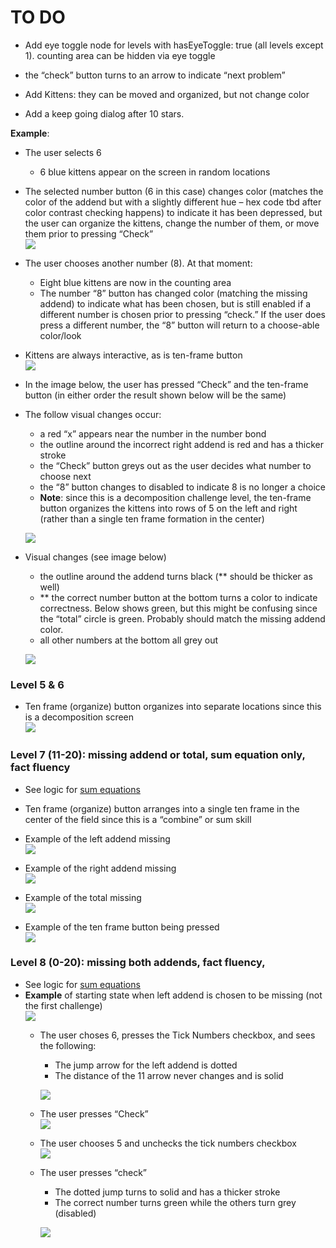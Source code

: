 # TO DO

* Add eye toggle node for levels with hasEyeToggle: true (all levels except 1). counting area can be hidden via eye
  toggle

* the “check” button turns to an arrow to indicate “next problem”

* Add Kittens: they can be moved and organized, but not change color

* Add a keep going dialog after 10 stars.

**Example**:

* The user selects 6
  * 6 blue kittens appear on the screen in random locations
* The selected number button (6 in this case) changes color (matches the color of the addend but with a slightly
  different hue – hex code tbd after color contrast checking happens) to indicate it has been depressed, but the user
  can organize the kittens, change the number of them, or move them prior to pressing “Check”  
  ![][image171]

* The user chooses another number (8). At that moment:
  * Eight blue kittens are now in the counting area
  * The number “8” button has changed color (matching the missing addend) to indicate what has been chosen, but is still
    enabled if a different number is chosen prior to pressing “check.” If the user does press a different number, the
    “8” button will return to a choose-able color/look
* Kittens are always interactive, as is ten-frame button  
  ![][image173]

* In the image below, the user has pressed “Check” and the ten-frame button (in either order the result shown below will
  be the same)
* The follow visual changes occur:
  * a red “x” appears near the number in the number bond
  * the outline around the incorrect right addend is red and has a thicker stroke
  * the “Check” button greys out as the user decides what number to choose next
  * the “8” button changes to disabled to indicate 8 is no longer a choice
  * **Note**: since this is a decomposition challenge level, the ten-frame button organizes the kittens into rows of 5
    on the left and right (rather than a single ten frame formation in the center)

  ![][image174]

* Visual changes (see image below)
  * the outline around the addend turns black (\*\* should be thicker as well)
  * \*\* the correct number button at the bottom turns a color to indicate correctness. Below shows green, but this
    might be confusing since the “total” circle is green. Probably should match the missing addend color.
  * all other numbers at the bottom all grey out

  ![][image176]

### Level 5 & 6

* Ten frame (organize) button organizes into separate locations since this is a decomposition screen  
  ![][image184]

### Level 7 (11-20): missing addend or total, sum equation only, fact fluency

* See logic
  for [sum equations](https://docs.google.com/document/d/1flSZAAlRbpN9OdGkYBMQ6HYyCsp31ruLrAm52y-_m1w/edit?pli=1#heading=h.o9d55p201mw3)
* Ten frame (organize) button arranges into a single ten frame in the center of the field since this is a “combine” or
  sum skill
* Example of the left addend missing  
  ![][image186]


* Example of the right addend missing  
  ![][image187]


* Example of the total missing  
  ![][image188]


* Example of the ten frame button being pressed  
  ![][image189]

### Level 8 (0-20): missing both addends, fact fluency,

* See logic for [sum equations](#heading=h.o9d55p201mw3)
* **Example** of starting state when left addend is chosen to be missing (not the first challenge)  
  ![][image190]
  * The user choses 6, presses the Tick Numbers checkbox, and sees the following:
    * The jump arrow for the left addend is dotted
    * The distance of the 11 arrow never changes and is solid

    ![][image191]

  * The user presses “Check”  
    ![][image192]
  * The user chooses 5 and unchecks the tick numbers checkbox  
    ![][image193]
  * The user presses “check”
    * The dotted jump turns to solid and has a thicker stroke
    * The correct number turns green while the others turn grey (disabled)

    ![][image194]



[image166]: ./images/image166.png

[image167]: ./images/image167.png

[image168]: ./images/image168.png

[image169]: ./images/image169.png

[image170]: ./images/image170.png

[image171]: ./images/image171.png

[image172]: ./images/image172.png

[image173]: ./images/image173.png

[image174]: ./images/image174.png

[image175]: ./images/image175.png

[image176]: ./images/image176.png

[image177]: ./images/image177.png

[image178]: ./images/image178.png

[image179]: ./images/image179.png

[image180]: ./images/image180.png

[image181]: ./images/image181.png

[image182]: ./images/image182.png

[image183]: ./images/image183.png

[image184]: ./images/image184.png

[image185]: ./images/image185.png

[image186]: ./images/image186.png

[image187]: ./images/image187.png

[image188]: ./images/image188.png

[image189]: ./images/image189.png

[image190]: ./images/image190.png

[image191]: ./images/image191.png

[image192]: ./images/image192.png

[image193]: ./images/image193.png

[image194]: ./images/image194.png

[image195]: ./images/image195.png

[image196]: ./images/image196.png

[image197]: ./images/image197.png

[image198]: ./images/image198.png

[image199]: ./images/image199.png
